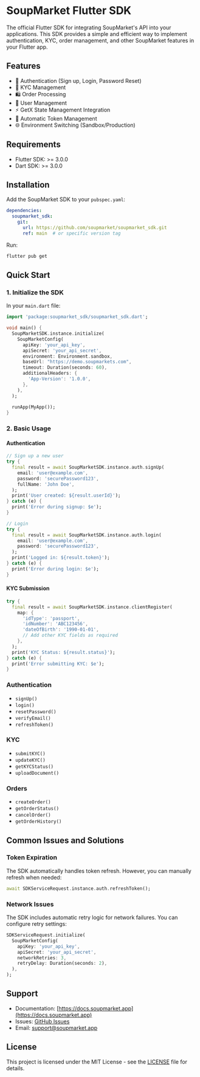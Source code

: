 # SoupMarket Flutter SDK

The official Flutter SDK for integrating SoupMarket's API into your applications. This SDK provides a simple and efficient way to implement authentication, KYC, order management, and other SoupMarket features in your Flutter app.

## Features

- 🔐 Authentication (Sign up, Login, Password Reset)
- 📝 KYC Management
- 🛍️ Order Processing
- 💼 User Management
- ⚡ GetX State Management Integration
- 🔄 Automatic Token Management
- 🌐 Environment Switching (Sandbox/Production)

## Requirements

- Flutter SDK: >= 3.0.0
- Dart SDK: >= 3.0.0

## Installation

Add the SoupMarket SDK to your `pubspec.yaml`:

```yaml
dependencies:
  soupmarket_sdk:
    git:
      url: https://github.com/soupmarket/soupmarket_sdk.git
      ref: main  # or specific version tag
```

Run:
```bash
flutter pub get
```

## Quick Start

### 1. Initialize the SDK

In your `main.dart` file:

```dart
import 'package:soupmarket_sdk/soupmarket_sdk.dart';

void main() {
  SoupMarketSDK.instance.initialize(
    SoupMarketConfig(
      apiKey: 'your_api_key',
      apiSecret: 'your_api_secret',
      environment: Environment.sandbox,
      baseUrl: "https://demo.soupmarkets.com",
      timeout: Duration(seconds: 60),
      additionalHeaders: {
        'App-Version': '1.0.0',
      },
    ),
  );
  
  runApp(MyApp());
}
```

### 2. Basic Usage

#### Authentication

```dart
// Sign up a new user
try {
  final result = await SoupMarketSDK.instance.auth.signUp(
    email: 'user@example.com',
    password: 'securePassword123',
    fullName: 'John Doe',
  );
  print('User created: ${result.userId}');
} catch (e) {
  print('Error during signup: $e');
}

// Login
try {
  final result = await SoupMarketSDK.instance.auth.login(
    email: 'user@example.com',
    password: 'securePassword123',
  );
  print('Logged in: ${result.token}');
} catch (e) {
  print('Error during login: $e');
}
```

#### KYC Submission

```dart
try {
  final result = await SoupMarketSDK.instance.clientRegister(
    map: {
      'idType': 'passport',
      'idNumber': 'ABC123456',
      'dateOfBirth': '1990-01-01',
      // Add other KYC fields as required
    },
  );
  print('KYC Status: ${result.status}');
} catch (e) {
  print('Error submitting KYC: $e');
}
```

### Authentication
- `signUp()`
- `login()`
- `resetPassword()`
- `verifyEmail()`
- `refreshToken()`

### KYC
- `submitKYC()`
- `updateKYC()`
- `getKYCStatus()`
- `uploadDocument()`

### Orders
- `createOrder()`
- `getOrderStatus()`
- `cancelOrder()`
- `getOrderHistory()`

## Common Issues and Solutions

### Token Expiration
The SDK automatically handles token refresh. However, you can manually refresh when needed:

```dart
await SDKServiceRequest.instance.auth.refreshToken();
```

### Network Issues
The SDK includes automatic retry logic for network failures. You can configure retry settings:

```dart
SDKServiceRequest.initialize(
  SoupMarketConfig(
    apiKey: 'your_api_key',
    apiSecret: 'your_api_secret',
    networkRetries: 3,
    retryDelay: Duration(seconds: 2),
  ),
);
```

## Support

- Documentation: [https://docs.soupmarket.app](https://docs.soupmarket.app)
- Issues: [GitHub Issues](https://github.com/soupmarket/soupmarket_sdk/issues)
- Email: support@soupmarket.app

## License

This project is licensed under the MIT License - see the [LICENSE](LICENSE) file for details.